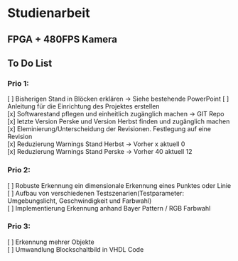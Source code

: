 # Studienarbeit
## FPGA + 480FPS Kamera

## To Do List
### Prio 1:
[ ] Bisherigen Stand in Blöcken erklären -> Siehe bestehende PowerPoint 
[ ] Anleitung für die Einrichtung des Projektes erstellen  
[x] Softwarestand pflegen und einheitlich zugänglich machen -> GIT Repo    
[x] letzte Version Perske und Version Herbst finden und zugänglich machen  
[x] Eleminierung/Unterscheidung der Revisionen. Festlegung auf eine Revision  
[x] Reduzierung Warnings Stand Herbst -> Vorher x aktuell 0  
[x] Reduzierung Warnings Stand Perske -> Vorher 40 aktuell 12

### Prio 2:
[ ] Robuste Erkennung ein dimensionale Erkennung eines Punktes oder Linie  
[ ] Aufbau von verschiedenen Testszenarien(Testparameter: Umgebungslicht, Geschwindigkeit und Farbwahl)  
[ ] Implementierung Erkennung anhand Bayer Pattern / RGB Farbwahl  

### Prio 3:
[ ] Erkennung mehrer Objekte  
[ ] Umwandlung Blockschaltbild in VHDL Code  

